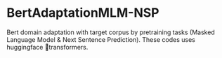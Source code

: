 # BertAdaptationMLM-NSP
Bert domain adaptation with target corpus by pretraining tasks (Masked Language Model &amp; Next Sentence Prediction). These codes uses huggingface 🤗transformers.
